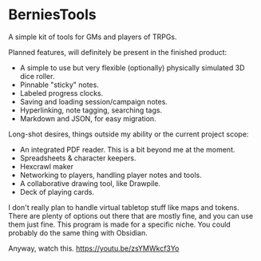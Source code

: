 # BerniesTools
 A simple kit of tools for GMs and players of TRPGs.

Planned features, will definitely be present in the finished product:
- A simple to use but very flexible (optionally) physically simulated 3D dice roller.
- Pinnable "sticky" notes.
- Labeled progress clocks.
- Saving and loading session/campaign notes.
 - Hyperlinking, note tagging, searching tags.
 - Markdown and JSON, for easy migration.

Long-shot desires, things outside my ability or the current project scope:
- An integrated PDF reader. This is a bit beyond me at the moment.
- Spreadsheets & character keepers.
- Hexcrawl maker
- Networking to players, handling player notes and tools.
 - A collaborative drawing tool, like Drawpile.
 - Deck of playing cards.

I don't really plan to handle virtual tabletop stuff like maps and tokens. There are plenty of options out there that are mostly fine, and you can use them just fine. This program is made for a specific niche. You could probably do the same thing with Obsidian. 


Anyway, watch this. https://youtu.be/zsYMWkcf3Yo
